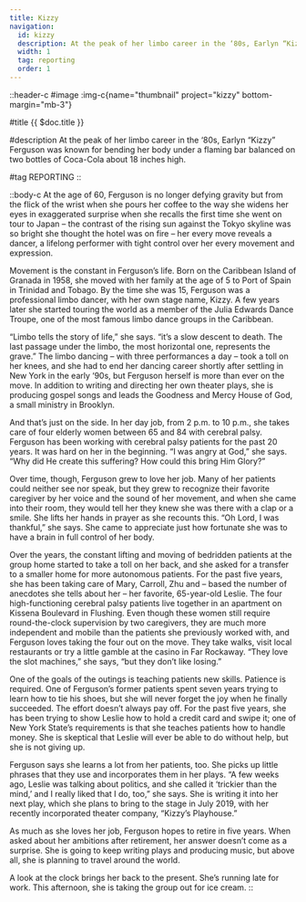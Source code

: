 ```yaml
---
title: Kizzy
navigation:
  id: kizzy
  description: At the peak of her limbo career in the ‘80s, Earlyn “Kizzy” Ferguson was known for bending her body under a flaming bar balanced on two bottles of Coca-Cola about 18 inches high...
  width: 1
  tag: reporting
  order: 1
---
```


::header-c
#image
:img-c{name="thumbnail" project="kizzy" bottom-margin="mb-3"}

#title
{{ $doc.title }}

#description
At the peak of her limbo career in the ‘80s, Earlyn “Kizzy” Ferguson was known for bending her body under a flaming bar balanced on two bottles of Coca-Cola about 18 inches high.

#tag
REPORTING
::

::body-c
At the age of 60, Ferguson is no longer defying gravity but from the flick of the wrist when she pours her coffee to the way she widens her eyes in exaggerated surprise when she recalls the first time she went on tour to Japan – the contrast of the rising sun against the Tokyo skyline was so bright she thought the hotel was on fire – her every move reveals a dancer, a lifelong performer with tight control over her every movement and expression.

Movement is the constant in Ferguson’s life. Born on the Caribbean Island of Granada in 1958, she moved with her family at the age of 5 to Port of Spain in Trinidad and Tobago. By the time she was 15, Ferguson was a professional limbo dancer, with her own stage name, Kizzy. A few years later she started touring the world as a member of the Julia Edwards Dance Troupe, one of the most famous limbo dance groups in the Caribbean.

“Limbo tells the story of life,” she says. “it’s a slow descent to death. The last passage under the limbo, the most horizontal one, represents the grave.” The limbo dancing – with three performances a day – took a toll on her knees, and she had to end her dancing career shortly after settling in New York in the early ‘90s, but Ferguson herself is more than ever on the move. In addition to writing and directing her own theater plays, she is producing gospel songs and leads the Goodness and Mercy House of God, a small ministry in Brooklyn.

And that’s just on the side. In her day job, from 2 p.m. to 10 p.m., she takes care of four elderly women between 65 and 84 with cerebral palsy. Ferguson has been working with cerebral palsy patients for the past 20 years. It was hard on her in the beginning. “I was angry at God,” she says. “Why did He create this suffering? How could this bring Him Glory?”

Over time, though, Ferguson grew to love her job. Many of her patients could neither see nor speak, but they grew to recognize their favorite caregiver by her voice and the sound of her movement, and when she came into their room, they would tell her they knew she was there with a clap or a smile. She lifts her hands in prayer as she recounts this. “Oh Lord, I was thankful,” she says. She came to appreciate just how fortunate she was to have a brain in full control of her body.

Over the years, the constant lifting and moving of bedridden patients at the group home started to take a toll on her back, and she asked for a transfer to a smaller home for more autonomous patients. For the past five years, she has been taking care of Mary, Carroll, Zhu and – based the number of anecdotes she tells about her – her favorite, 65-year-old Leslie. The four high-functioning cerebral palsy patients live together in an apartment on Kissena Boulevard in Flushing. Even though these women still require round-the-clock supervision by two caregivers, they are much more independent and mobile than the patients she previously worked with, and Ferguson loves taking the four out on the move. They take walks, visit local restaurants or try a little gamble at the casino in Far Rockaway. “They love the slot machines,” she says, “but they don’t like losing.”

One of the goals of the outings is teaching patients new skills. Patience is required. One of Ferguson’s former patients spent seven years trying to learn how to tie his shoes, but she will never forget the joy when he finally succeeded. The effort doesn’t always pay off. For the past five years, she has been trying to show Leslie how to hold a credit card and swipe it; one of New York State’s requirements is that she teaches patients how to handle money. She is skeptical that Leslie will ever be able to do without help, but she is not giving up.

Ferguson says she learns a lot from her patients, too. She picks up little phrases that they use and incorporates them in her plays. “A few weeks ago, Leslie was talking about politics, and she called it ‘trickier than the mind,’ and I really liked that I do, too,” she says. She is writing it into her next play, which she plans to bring to the stage in July 2019, with her recently incorporated theater company, “Kizzy’s Playhouse.”

As much as she loves her job, Ferguson hopes to retire in five years. When asked about her ambitions after retirement, her answer doesn’t come as a surprise. She is going to keep writing plays and producing music, but above all, she is planning to travel around the world.

A look at the clock brings her back to the present. She’s running late for work. This afternoon, she is taking the group out for ice cream.
::
